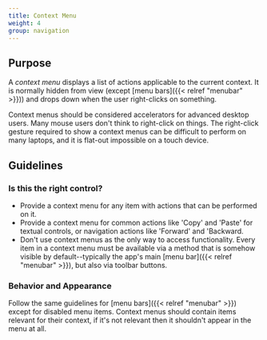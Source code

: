```yaml
---
title: Context Menu
weight: 4
group: navigation
---
```


Purpose
-------

A *context menu* displays a list of actions applicable to the current
context. It is normally hidden from view (except
[menu bars]({{< relref "menubar" >}})) and drops down when
the user right-clicks on something.

Context menus should be considered accelerators for advanced desktop
users. Many mouse users don't think to right-click on things. The
right-click gesture required to show a context menus can be difficult to
perform on many laptops, and it is flat-out impossible on a touch
device.

Guidelines
----------

### Is this the right control?

-   Provide a context menu for any item with actions that can be
    performed on it.
-   Provide a context menu for common actions like 'Copy' and
    'Paste' for textual controls, or navigation actions like
    'Forward' and 'Backward.
-   Don't use context menus as the only way to access functionality.
    Every item in a context menu must be available via a method that is
    somehow visible by default--typically the app's main
    [menu bar]({{< relref "menubar" >}}), but also via
    toolbar buttons.

### Behavior and Appearance

Follow the same guidelines for [menu bars]({{< relref "menubar" >}}) except for disabled menu items. Context menus should contain items relevant for their context, if it's not relevant then it shouldn't appear in the menu at all.

